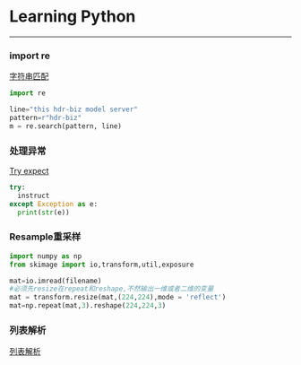 # Learning Python
----------------


### import re <br>

[字符串匹配](https://blog.csdn.net/qq_34500270/article/details/82899057) <br>
```python
import re 

line="this hdr-biz model server" 
pattern=r"hdr-biz" 
m = re.search(pattern, line) 
```

### 处理异常<br>
[Try expect](https://www.cnblogs.com/Lival/p/6203111.html) <br>
```python
try:
  instruct
except Exception as e:
  print(str(e))
```

### Resample重采样<br>
```python
import numpy as np
from skimage import io,transform,util,exposure

mat=io.imread(filename)
#必须先resize在repeat和reshape,不然输出一维或者二维的变量
mat = transform.resize(mat,(224,224),mode = 'reflect')
mat=np.repeat(mat,3).reshape(224,224,3)
```
### 列表解析<br>
[列表解析](https://codeday.me/bug/20170227/2940.html)<br>
